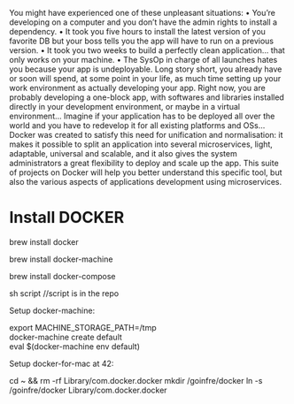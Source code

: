 You might have experienced one of these unpleasant situations:
• You’re developing on a computer and you don’t have the admin rights to install a
dependency.
• It took you five hours to install the latest version of you favorite DB but your boss
tells you the app will have to run on a previous version.
• It took you two weeks to build a perfectly clean application... that only works on
your machine.
• The SysOp in charge of all launches hates you because your app is undeployable.
Long story short, you already have or soon will spend, at some point in your life, as
much time setting up your work environment as actually developing your app.
Right now, you are probably developing a one-block app, with softwares and libraries
installed directly in your development environment, or maybe in a virtual environment...
Imagine if your application has to be deployed all over the world and you have to redevelop
it for all existing platforms and OSs...
Docker was created to satisfy this need for unification and normalisation: it makes it
possible to split an application into several microservices, light, adaptable, universal and
scalable, and it also gives the system administrators a great flexibility to deploy and scale
up the app.
This suite of projects on Docker will help you better understand this specific tool, but
also the various aspects of applications development using microservices.

# Install DOCKER

brew install docker

brew install docker-machine

brew install docker-compose

sh script                       //script is in the repo

Setup docker-machine:

export MACHINE_STORAGE_PATH=/tmp  
docker-machine create default  
eval $(docker-machine env default) 

Setup docker-for-mac at 42:

cd ~ && rm -rf Library/com.docker.docker
mkdir /goinfre/docker
ln -s /goinfre/docker Library/com.docker.docker
